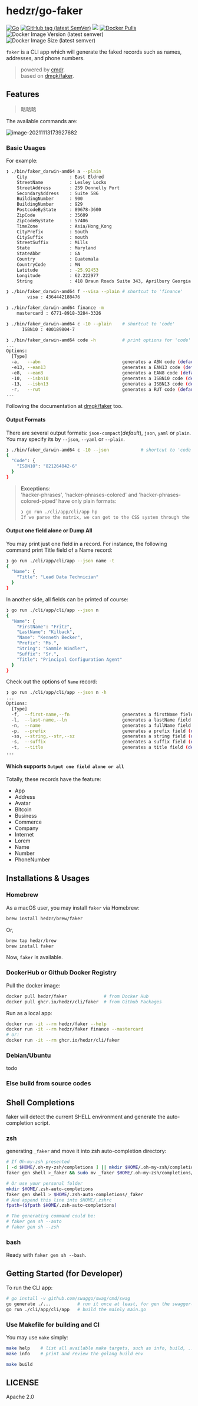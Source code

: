 # hedzr/go-faker

[![Go](https://github.com/hedzr/go-faker/actions/workflows/go.yml/badge.svg)](https://github.com/hedzr/go-faker/actions/workflows/go.yml)
[![GitHub tag (latest SemVer)](https://img.shields.io/github/tag/hedzr/go-faker.svg?label=release)](https://github.com/hedzr/go-faker/releases)
[![](https://img.shields.io/badge/go-dev-green)](https://pkg.go.dev/github.com/hedzr/go-faker)
  [![Docker Pulls](https://img.shields.io/docker/pulls/hedzr/faker)](https://hub.docker.com/r/hedzr/faker)
![Docker Image Version (latest semver)](https://img.shields.io/docker/v/hedzr/faker)
![Docker Image Size (latest semver)](https://img.shields.io/docker/image-size/hedzr/faker)

<!-- [![GitHub tag](https://img.shields.io/github/tag/hedzr/consul-tags.svg)]() -->
<!-- [![ImageLayers Size](https://img.shields.io/imagelayers/image-size/hedzr/consul-tags/latest.svg)]() -->

<!-- [![GitHub version](https://badge.fury.io/gh/hedzr%2Fconsul-tags.svg)](https://badge.fury.io/gh/hedzr%2Fconsul-tags)
-->
<!--
[![license](https://img.shields.io/github/license/hedzr/go-faker.svg)](https://pkg.go.dev/github.com/hedzr/go-faker)
[![go.dev](https://img.shields.io/badge/go.dev-reference-green)](https://pkg.go.dev/github.com/hedzr/go-faker)
[![Go Report Card](https://goreportcard.com/badge/github.com/hedzr/go-faker)](https://goreportcard.com/report/github.com/hedzr/go-faker)
[![codecov](https://codecov.io/gh/hedzr/go-faker/branch/master/graph/badge.svg)](https://codecov.io/gh/hedzr/go-faker)
[![Coverage Status](https://coveralls.io/repos/github/hedzr/go-faker/badge.svg?branch=master)](https://coveralls.io/github/hedzr/go-faker?branch=master)
-->

`faker` is a CLI app which will generate the faked records such as names, addresses, and phone numbers.

> powered by [cmdr](https://github.com/hedzr/cmdr).  
> based on [dmgk/faker](https://github.com/dmgk/faker).  

## Features

> 略略略

The available commands are:

![image-20211113173927682](https://raw.githubusercontent.com/hzimg/blog-pics/master/uPic/image-20211113173927682.png)

### Basic Usages

For example:

```bash
❯ ./bin/faker_darwin-amd64 a --plain
    City                : East Eldred
    StreetName          : Lesley Locks
    StreetAddress       : 259 Donnelly Port
    SecondaryAddress    : Suite 586
    BuildingNumber      : 900
    BuildingNumber      : 929
    PostcodeByState     : 89678-3600
    ZipCode             : 35609
    ZipCodeByState      : 57406
    TimeZone            : Asia/Hong_Kong
    CityPrefix          : South
    CitySuffix          : mouth
    StreetSuffix        : Mills
    State               : Maryland
    StateAbbr           : GA
    Country             : Guatemala
    CountryCode         : MN
    Latitude            : -25.92453
    Longitude           : 62.222977
    String              : 418 Braun Roads Suite 343, Aprilbury Georgia 41333

❯ ./bin/faker_darwin-amd64 f --visa --plain # shortcut to 'finance'
        visa : 4364442188476

❯ ./bin/faker_darwin-amd64 finance -m
    mastercard : 6771-8918-3284-3326

❯ ./bin/faker_darwin-amd64 c -10 --plain    # shortcut to 'code'
      ISBN10 : 400189804-7

❯ ./bin/faker_darwin-amd64 code -h          # print options for 'code'
...
Options:
  [Type]
  -a,   --abn                               generates a ABN code (default=false)
  -e13, --ean13                             generates a EAN13 code (default=false)
  -e8,  --ean8                              generates a EAN8 code (default=false)
  -10,  --isbn10                            generates a ISBN10 code (default=false)
  -13,  --isbn13                            generates a ISBN13 code (default=false)
  -r,   --rut                               generates a RUT code (default=false)
...
```

Following the documentation at [dmgk/faker](https://github.com/dmgk/faker) too.

#### Output Formats

There are several output formats: `json-compact`(_default_), `json`, `yaml` or `plain`. You may specify its by `--json`, `--yaml` or `--plain`.

```bash
❯ ./bin/faker_darwin-amd64 c -10 --json            # shortcut to 'code'
{
  "Code": {
    "ISBN10": "821264042-6"
  }
}
```

> **Exceptions**:  
> 'hacker-phrases', 'hacker-phrases-colored' and 'hacker-phrases-colored-piped' have only plain formats:
> ```bash
> ❯ go run ./cli/app/cli/app hp
> If we parse the matrix, we can get to the CSS system through the bluetooth TCP interface!; We need to copy the auxiliary PCI bandwidth!; Try to program the COM driver, maybe it will reboot the digital bandwidth!; You can't compress the capacitor without indexing the optical USB driver!; Use the cross-platform TCP alarm, then you can generate the digital system!; The SQL interface is down, override the haptic protocol so we can navigate the XSS protocol!; Bypassing the matrix won't do anything, we need to synthesize the bluetooth RSS driver!; I'll generate the multi-byte SSL card, that should array the JSON panel!; If we index the pixel, we can get to the JSON application through the auxiliary JBOD bandwidth!; We need to back up the auxiliary TCP monitor!; Try to parse the JSON pixel, maybe it will override the 1080p application!; You can't connect the system without backing up the solid state USB protocol!; Use the back-end SMTP firewall, then you can parse the digital feed!; The HDD interface is down, compress the wireless sensor so we can synthesize the XSS system!; Indexing the program won't do anything, we need to parse the online EXE firewall!; I'll index the optical IB circuit, that should array the JSON interface!; If we program the transmitter, we can get to the ADP hard drive through the virtual JSON bandwidth!; We need to bypass the auxiliary CSS firewall!; Try to program the ADP pixel, maybe it will index the mobile alarm!; You can't transmit the matrix without programming the digital XML card!; Use the cross-platform COM array, then you can override the cross-platform bus!; The FTP panel is down, copy the virtual application so we can quantify the FTP feed!; Copying the driver won't do anything, we need to compress the cross-platform JBOD matrix!; I'll parse the digital SSL hard drive, that should hard drive the PNG card!; If we copy the card, we can get to the SMS card through the 1080p CSS feed!; We need to compress the open-source XSS card!; Try to copy the XSS card, maybe it will generate the auxiliary array!; You can't connect the monitor without programming the multi-byte SSL pixel!; Use the 1080p SCSI port, then you can generate the solid state bandwidth!; The SMTP protocol is down, generate the neural transmitter so we can input the SDD alarm!; Navigating the program won't do anything, we need to bypass the cross-platform IB feed!; I'll compress the open-source GB array, that should circuit the SCSI hard drive!
> ```

#### Output one field alone or Dump All

You may print just one field in a record. For instance, the following command print Title field of a Name record:

```bash
❯ go run ./cli/app/cli/app --json name -t
{
  "Name": {
    "Title": "Lead Data Technician"
  }
}
```

In another side, all fields can be printed of course:

```bash
❯ go run ./cli/app/cli/app --json n
{
  "Name": {
    "FirstName": "Fritz",
    "LastName": "Kilback",
    "Name": "Kenneth Becker",
    "Prefix": "Ms.",
    "String": "Sammie Windler",
    "Suffix": "Sr.",
    "Title": "Principal Configuration Agent"
  }
}
```

Check out the options of `Name` record:

```bash
❯ go run ./cli/app/cli/app --json n -h
...
Options:
  [Type]
  -f,  --first-name,--fn                    generates a firstName field (default=false)
  -l,  --last-name,--ln                     generates a lastName field (default=false)
  -n,  --name                               generates a fullName field (default=false)
  -p,  --prefix                             generates a prefix field (default=false)
  -ss, --string,--str,--sz                  generates a string field (default=false)
  -s,  --suffix                             generates a suffix field (default=false)
  -t,  --title                              generates a title field (default=false)
...
```

#### Which supports `Output one field alone or all`

Totally, these records have the feature:

- App
- Address
- Avatar
- Bitcoin
- Business
- Commerce
- Company
- Internet
- Lorem
- Name
- Number
- PhoneNumber



## Installations & Usages

### Homebrew

As a macOS user, you may install `faker` via Homebrew:

```bash
brew install hedzr/brew/faker
```

Or,

```bash
brew tap hedzr/brew
brew install faker
```

Now, `faker` is available.


### DockerHub or Github Docker Registry

Pull the docker image:
```bash
docker pull hedzr/faker              # from Docker Hub
docker pull ghcr.io/hedzr/cli/faker  # from Github Packages
```

Run as a local app:

```bash
docker run -it --rm hedzr/faker --help
docker run -it --rm hedzr/faker finance --mastercard
# or:
docker run -it --rm ghcr.io/hedzr/cli/faker
```

### Debian/Ubuntu

todo

### Else build from source codes


## Shell Completions

faker will detect the current SHELL environment and generate the auto-completion
script.

### zsh

generating `_faker` and move it into zsh auto-completion directory:

```bash
# If Oh-my-zsh presented
[ -d $HOME/.oh-my-zsh/completions ] || mkdir $HOME/.oh-my-zsh/completions
faker gen shell >_faker && sudo mv _faker $HOME/.oh-my-zsh/completions/

# Or use your personal folder
mkdir $HOME/.zsh-auto-completions
faker gen shell > $HOME/.zsh-auto-completions/_faker
# And append this line into $HOME/.zshrc
fpath=($fpath $HOME/.zsh-auto-completions)

# The generating command could be:
# faker gen sh --auto
# faker gen sh --zsh
```

### bash

Ready with `faker gen sh --bash`.



## Getting Started (for Developer)

To run the CLI app:

```bash
# go install -v github.com/swaggo/swag/cmd/swag
go generate ./...          # run it once at least, for gen the swagger-doc files from skeletons
go run ./cli/app/cli/app   # build the mainly main.go
```

### Use Makefile for building and CI

You may use `make` simply:

```bash
make help    # list all available make targets, such as info, build, ...
make info    # print and review the golang build env

make build
```

## LICENSE

Apache 2.0

